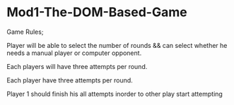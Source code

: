 # Mod1-The-DOM-Based-Game

Game Rules;

Player will be able to select the number of rounds && can select whether he needs a manual player or 
computer opponent.

Each players will have three attempts per round.

Each player have three attempts per round.

Player 1 should finish his all attempts inorder to other play start attempting
